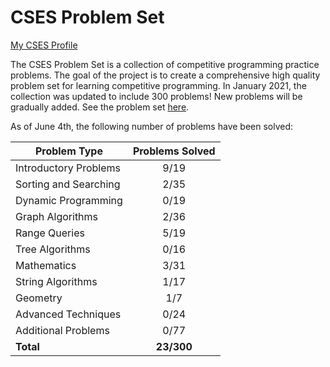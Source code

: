# CSES Problem Set

[My CSES Profile](https://cses.fi/user/70373)

The CSES Problem Set is a collection of competitive programming practice problems. The goal of the project is to create a comprehensive high quality problem set for learning competitive programming. In January 2021, the collection was updated to include 300 problems! New problems will be gradually added. See the problem set [here](https://cses.fi/problemset/).

As of June 4th, the following number of problems have been solved:

| Problem Type          | Problems Solved |
|-----------------------|:---------------:|
| Introductory Problems |       9/19      |
| Sorting and Searching |       2/35      |
| Dynamic Programming   |       0/19      |
| Graph Algorithms      |       2/36      |
| Range Queries         |       5/19      |
| Tree Algorithms       |       0/16      |
| Mathematics           |       3/31      |
| String Algorithms     |       1/17      |
| Geometry              |       1/7       |
| Advanced Techniques   |       0/24      |
| Additional Problems   |       0/77      |
| **Total**             |    **23/300**   |
